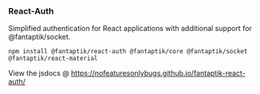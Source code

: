 ### React-Auth

Simplified authentication for React applications with additional support for @fantaptik/socket.

```
npm install @fantaptik/react-auth @fantaptik/core @fantaptik/socket @fantaptik/react-material
```

View the jsdocs @ https://nofeaturesonlybugs.github.io/fantaptik-react-auth/